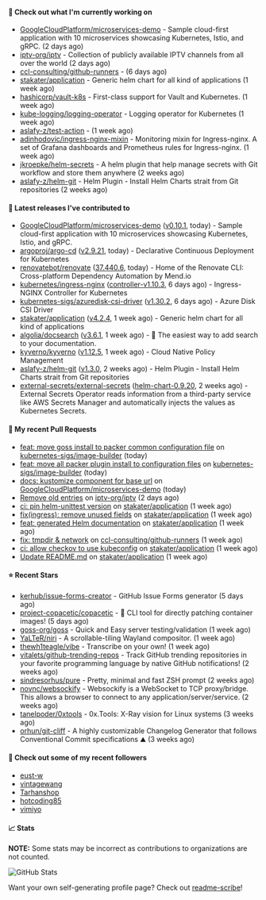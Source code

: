 #### 👷 Check out what I'm currently working on

- [GoogleCloudPlatform/microservices-demo](https://github.com/GoogleCloudPlatform/microservices-demo) - Sample cloud-first application with 10 microservices showcasing Kubernetes, Istio, and gRPC. (2 days ago)
- [iptv-org/iptv](https://github.com/iptv-org/iptv) - Collection of publicly available IPTV channels from all over the world (2 days ago)
- [ccl-consulting/github-runners](https://github.com/ccl-consulting/github-runners) -  (6 days ago)
- [stakater/application](https://github.com/stakater/application) - Generic helm chart for all kind of applications (1 week ago)
- [hashicorp/vault-k8s](https://github.com/hashicorp/vault-k8s) - First-class support for Vault and Kubernetes. (1 week ago)
- [kube-logging/logging-operator](https://github.com/kube-logging/logging-operator) - Logging operator for Kubernetes (1 week ago)
- [aslafy-z/test-action](https://github.com/aslafy-z/test-action) -  (1 week ago)
- [adinhodovic/ingress-nginx-mixin](https://github.com/adinhodovic/ingress-nginx-mixin) - Monitoring mixin for Ingress-nginx. A set of Grafana dashboards and Prometheus rules for Ingress-nginx. (1 week ago)
- [jkroepke/helm-secrets](https://github.com/jkroepke/helm-secrets) - A helm plugin that help manage secrets with Git workflow and store them anywhere (2 weeks ago)
- [aslafy-z/helm-git](https://github.com/aslafy-z/helm-git) - Helm Plugin - Install Helm Charts strait from Git repositories (2 weeks ago)

#### 🔭 Latest releases I've contributed to

- [GoogleCloudPlatform/microservices-demo](https://github.com/GoogleCloudPlatform/microservices-demo) ([v0.10.1](https://github.com/GoogleCloudPlatform/microservices-demo/releases/tag/v0.10.1), today) - Sample cloud-first application with 10 microservices showcasing Kubernetes, Istio, and gRPC.
- [argoproj/argo-cd](https://github.com/argoproj/argo-cd) ([v2.9.21](https://github.com/argoproj/argo-cd/releases/tag/v2.9.21), today) - Declarative Continuous Deployment for Kubernetes
- [renovatebot/renovate](https://github.com/renovatebot/renovate) ([37.440.6](https://github.com/renovatebot/renovate/releases/tag/37.440.6), today) - Home of the Renovate CLI: Cross-platform Dependency Automation by Mend.io
- [kubernetes/ingress-nginx](https://github.com/kubernetes/ingress-nginx) ([controller-v1.10.3](https://github.com/kubernetes/ingress-nginx/releases/tag/controller-v1.10.3), 6 days ago) - Ingress-NGINX Controller for Kubernetes
- [kubernetes-sigs/azuredisk-csi-driver](https://github.com/kubernetes-sigs/azuredisk-csi-driver) ([v1.30.2](https://github.com/kubernetes-sigs/azuredisk-csi-driver/releases/tag/v1.30.2), 6 days ago) - Azure Disk CSI Driver
- [stakater/application](https://github.com/stakater/application) ([v4.2.4](https://github.com/stakater/application/releases/tag/v4.2.4), 1 week ago) - Generic helm chart for all kind of applications
- [algolia/docsearch](https://github.com/algolia/docsearch) ([v3.6.1](https://github.com/algolia/docsearch/releases/tag/v3.6.1), 1 week ago) - :blue_book: The easiest way to add search to your documentation.
- [kyverno/kyverno](https://github.com/kyverno/kyverno) ([v1.12.5](https://github.com/kyverno/kyverno/releases/tag/v1.12.5), 1 week ago) - Cloud Native Policy Management
- [aslafy-z/helm-git](https://github.com/aslafy-z/helm-git) ([v1.3.0](https://github.com/aslafy-z/helm-git/releases/tag/v1.3.0), 2 weeks ago) - Helm Plugin - Install Helm Charts strait from Git repositories
- [external-secrets/external-secrets](https://github.com/external-secrets/external-secrets) ([helm-chart-0.9.20](https://github.com/external-secrets/external-secrets/releases/tag/helm-chart-0.9.20), 2 weeks ago) - External Secrets Operator reads information from a third-party service like AWS Secrets Manager and automatically injects the values as Kubernetes Secrets.

#### 🔨 My recent Pull Requests

- [feat: move goss install to packer common configuration file](https://github.com/kubernetes-sigs/image-builder/pull/1526) on [kubernetes-sigs/image-builder](https://github.com/kubernetes-sigs/image-builder) (today)
- [feat: move all packer plugin install to configuration files](https://github.com/kubernetes-sigs/image-builder/pull/1524) on [kubernetes-sigs/image-builder](https://github.com/kubernetes-sigs/image-builder) (today)
- [docs: kustomize component for base url](https://github.com/GoogleCloudPlatform/microservices-demo/pull/2645) on [GoogleCloudPlatform/microservices-demo](https://github.com/GoogleCloudPlatform/microservices-demo) (today)
- [Remove old entries](https://github.com/iptv-org/iptv/pull/17050) on [iptv-org/iptv](https://github.com/iptv-org/iptv) (2 days ago)
- [ci: pin helm-unittest version](https://github.com/stakater/application/pull/337) on [stakater/application](https://github.com/stakater/application) (1 week ago)
- [fix(ingress): remove unused fields](https://github.com/stakater/application/pull/336) on [stakater/application](https://github.com/stakater/application) (1 week ago)
- [feat: generated Helm documentation](https://github.com/stakater/application/pull/335) on [stakater/application](https://github.com/stakater/application) (1 week ago)
- [fix: tmpdir &amp; network](https://github.com/ccl-consulting/github-runners/pull/5) on [ccl-consulting/github-runners](https://github.com/ccl-consulting/github-runners) (1 week ago)
- [ci: allow checkov to use kubeconfig](https://github.com/stakater/application/pull/334) on [stakater/application](https://github.com/stakater/application) (1 week ago)
- [Update README.md](https://github.com/stakater/application/pull/333) on [stakater/application](https://github.com/stakater/application) (1 week ago)

#### ⭐ Recent Stars

- [kerhub/issue-forms-creator](https://github.com/kerhub/issue-forms-creator) - GitHub Issue Forms generator (5 days ago)
- [project-copacetic/copacetic](https://github.com/project-copacetic/copacetic) - 🧵 CLI tool for directly patching container images! (5 days ago)
- [goss-org/goss](https://github.com/goss-org/goss) - Quick and Easy server testing/validation (1 week ago)
- [YaLTeR/niri](https://github.com/YaLTeR/niri) - A scrollable-tiling Wayland compositor. (1 week ago)
- [thewh1teagle/vibe](https://github.com/thewh1teagle/vibe) - Transcribe on your own! (1 week ago)
- [vitalets/github-trending-repos](https://github.com/vitalets/github-trending-repos) - Track GitHub trending repositories in your favorite programming language by native GitHub notifications! (2 weeks ago)
- [sindresorhus/pure](https://github.com/sindresorhus/pure) - Pretty, minimal and fast ZSH prompt (2 weeks ago)
- [novnc/websockify](https://github.com/novnc/websockify) - Websockify is a WebSocket to TCP proxy/bridge. This allows a browser to connect  to any application/server/service. (2 weeks ago)
- [tanelpoder/0xtools](https://github.com/tanelpoder/0xtools) - 0x.Tools: X-Ray vision for Linux systems (3 weeks ago)
- [orhun/git-cliff](https://github.com/orhun/git-cliff) - A highly customizable Changelog Generator that follows Conventional Commit specifications ⛰️  (3 weeks ago)

#### 👯 Check out some of my recent followers

- [eust-w](https://github.com/eust-w)
- [vintagewang](https://github.com/vintagewang)
- [Tarhanshop](https://github.com/Tarhanshop)
- [hotcoding85](https://github.com/hotcoding85)
- [vimiyo](https://github.com/vimiyo)

#### 📈 Stats

**NOTE:** Some stats may be incorrect as contributions to organizations
are not counted.

![GitHub Stats](https://github-readme-stats.vercel.app/api?username=aslafy-z&count_private=false&theme=tokyonight&show_icons=true)

Want your own self-generating profile page? Check out [readme-scribe](https://github.com/muesli/readme-scribe)!
